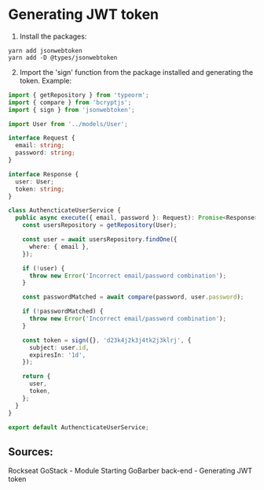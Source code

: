 # Generating JWT token

1. Install the packages:
```
yarn add jsonwebtoken
yarn add -D @types/jsonwebtoken
```

2. Import the 'sign' function from the package installed and generating the token. Example:
```typescript
import { getRepository } from 'typeorm';
import { compare } from 'bcryptjs';
import { sign } from 'jsonwebtoken';

import User from '../models/User';

interface Request {
  email: string;
  password: string;
}

interface Response {
  user: User;
  token: string;
}

class AuthencticateUserService {
  public async execute({ email, password }: Request): Promise<Response> {
    const usersRepository = getRepository(User);

    const user = await usersRepository.findOne({
      where: { email },
    });

    if (!user) {
      throw new Error('Incorrect email/password combination');
    }

    const passwordMatched = await compare(password, user.password);

    if (!passwordMatched) {
      throw new Error('Incorrect email/password combination');
    }

    const token = sign({}, 'd23k4j2k3j4tk2j3klrj', {
      subject: user.id,
      expiresIn: '1d',
    });

    return {
      user,
      token,
    };
  }
}

export default AuthencticateUserService;
```

## Sources:
Rockseat GoStack - Module Starting GoBarber back-end - Generating JWT token
